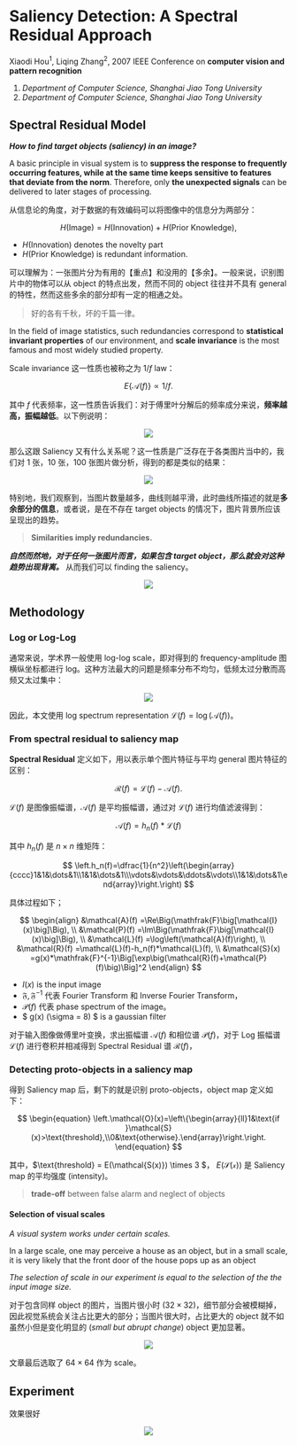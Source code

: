 # Saliency Detection: A Spectral Residual Approach

Xiaodi Hou<sup>1</sup>, Liqing Zhang<sup>2</sup>, 2007 IEEE Conference on **computer vision and pattern recognition**

1. *Department of Computer Science, Shanghai Jiao Tong University*
2. *Department of Computer Science, Shanghai Jiao Tong University*

## Spectral Residual Model

***How to find target objects (saliency) in an image?***

A basic principle in visual system is to **suppress the response to frequently occurring features, while at the same time keeps sensitive to features that deviate from the norm**. Therefore, only **the unexpected signals** can be delivered to later stages of processing.

从信息论的角度，对于数据的有效编码可以将图像中的信息分为两部分：

$$
H(\text{Image})=H(\text{Innovation})+H(\text{Prior Knowledge}),
$$

- $H(\text{Innovation})$ denotes the novelty part
- $H(\text{Prior Knowledge})$ is redundant information. 

可以理解为：一张图片分为有用的【重点】和没用的【多余】。一般来说，识别图片中的物体可以从 object 的特点出发，然而不同的 object 往往并不具有 general 的特性，然而这些多余的部分却有一定的相通之处。

> 好的各有千秋，坏的千篇一律。

In the field of image statistics, such redundancies correspond to **statistical invariant properties** of our environment, and **scale invariance** is the most famous and most widely studied property.

Scale invariance 这一性质也被称之为 $1/f$ law：

$$
\begin{equation}
    E\{\mathcal{A}(f)\}\propto1/f.
\end{equation}
$$

其中 $f$ 代表频率，这一性质告诉我们：对于傅里叶分解后的频率成分来说，**频率越高，振幅越低**。以下例说明：

<div align='center'>

![](image/20231230PP1.png)
</div>

那么这跟 Saliency 又有什么关系呢？这一性质是广泛存在于各类图片当中的，我们对 1 张，10 张，100 张图片做分析，得到的都是类似的结果：

<div align='center'>

![](image/20231230PP2.png)
</div>

特别地，我们观察到，当图片数量越多，曲线则越平滑，此时曲线所描述的就是**多余部分的信息**，或者说，是在不存在 target objects 的情况下，图片背景所应该呈现出的趋势。

> **Similarities imply redundancies.**

***自然而然地，对于任何一张图片而言，如果包含 target object，那么就会对这种趋势出现背离。*** 从而我们可以 finding the saliency。

<div align='center'>

![](image/20231230PP3.png)
</div>



## Methodology

### Log or Log-Log

通常来说，学术界一般使用 log-log scale，即对得到的 frequency-amplitude 图横纵坐标都进行 log。这种方法最大的问题是频率分布不均匀，低频太过分散而高频又太过集中：

<div align='center'>

![](image/20231230PP4.png)
</div>

因此，本文使用 log spectrum representation $\mathcal{L}(f)=\operatorname{log}\left(\mathcal{A}(f)\right)$。


### From spectral residual to saliency map

**Spectral Residual** 定义如下，用以表示单个图片特征与平均 general 图片特征的区别：

$$
\begin{equation}
    \mathcal{R}(f)=\mathcal{L}(f)-\mathcal{A}(f).
\end{equation}
$$

$\mathcal{L}(f)$ 是图像振幅谱，$\mathcal{A}(f)$ 是平均振幅谱，通过对 $\mathcal{L}(f)$ 进行均值滤波得到：

$$
\begin{equation}
    \mathcal{A}(f) = h_n (f) * \mathcal{L}(f)
\end{equation}
$$

其中 $h_n(f)$ 是 $n \times n$ 维矩阵：

$$
\left.h_n(f)=\dfrac{1}{n^2}\left(\begin{array}{cccc}1&1&\dots&1\\1&1&\dots&1\\\vdots&\vdots&\ddots&\vdots\\1&1&\dots&1\end{array}\right.\right)
$$

具体过程如下；

$$
\begin{align}
&\mathcal{A}(f) =\Re\Big(\mathfrak{F}\big[\mathcal{I}(x)\big]\Big),  \\
&\mathcal{P}(f) =\Im\Big(\mathfrak{F}\big[\mathcal{I}(x)\big]\Big),  \\
&\mathcal{L}(f) =\log\left(\mathcal{A}(f)\right), \\
&\mathcal{R}(f) =\mathcal{L}(f)-h_n(f)*\mathcal{L}(f),  \\
&\mathcal{S}(x) =g(x)*\mathfrak{F}^{-1}\Big[\exp\big(\mathcal{R}(f)+\mathcal{P}(f)\big)\Big]^2
\end{align}
$$

- $I(x)$ is the input image
- $\mathfrak{F}, \mathfrak{F}^{-1}$ 代表 Fourier Transform 和 Inverse Fourier Transform， 
- $\mathcal{P}(f)$ 代表 phase spectrum of the image。
- $ g(x) (\sigma = 8) $ is a gaussian filter

对于输入图像做傅里叶变换，求出振幅谱 $\mathcal{A}(f)$ 和相位谱 $\mathcal{P}(f)$，对于 Log 振幅谱 $\mathcal{L}(f)$ 进行卷积并相减得到 Spectral Residual 谱 $\mathcal{R}(f)$，


### Detecting proto-objects in a saliency map

得到 Saliency map 后，剩下的就是识别 proto-objects，object map 定义如下：

$$
\begin{equation}
    \left.\mathcal{O}(x)=\left\{\begin{array}{ll}1&\text{if }\mathcal{S}(x)>\text{threshold},\\0&\text{otherwise}.\end{array}\right.\right.
\end{equation}
$$

其中，$\text{threshold} = E(\mathcal{S(x)}) \times 3 $， $E(\mathcal{S(x)})$ 是 Saliency map 的平均强度 (intensity)。

> **trade-off** between false alarm and neglect of objects


#### Selection of visual scales

*A visual system works under certain scales.* 

In a large scale, one may perceive a house as an object, but in a small scale, it is very likely that the front door of the house pops up as an object

*The selection of scale in our experiment is equal to the selection of the the input image size.*

对于包含同样 object 的图片，当图片很小时 ($32\times32$)，细节部分会被模糊掉，因此视觉系统会关注占比更大的部分；当图片很大时，占比更大的 object 就不如虽然小但是变化明显的 (*small but abrupt change*) object 更加显著。

<div align='center'>

![](image/20231231PP1.png)
</div>

文章最后选取了 $64\times64$ 作为 scale。


## Experiment

效果很好

<div align='center'>

![](image/20231231PP2.png)
</div>



